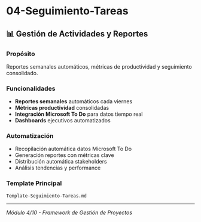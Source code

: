 # 04-Seguimiento-Tareas

## 📊 Gestión de Actividades y Reportes

### Propósito
Reportes semanales automáticos, métricas de productividad y seguimiento consolidado.

### Funcionalidades
- **Reportes semanales** automáticos cada viernes
- **Métricas productividad** consolidadas
- **Integración Microsoft To Do** para datos tiempo real
- **Dashboards** ejecutivos automatizados

### Automatización
- Recopilación automática datos Microsoft To Do
- Generación reportes con métricas clave
- Distribución automática stakeholders
- Análisis tendencias y performance

### Template Principal
`Template-Seguimiento-Tareas.md`

---
*Módulo 4/10 - Framework de Gestión de Proyectos*